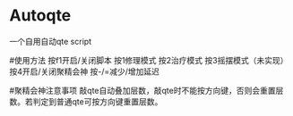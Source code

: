 # Autoqte
 一个自用自动qte script

#使用方法
 按f1开启/关闭脚本
 按1修理模式
 按2治疗模式
 按3摇摆模式（未实现）
 按4开启/关闭聚精会神
 按-/=减少/增加延迟
 
#聚精会神注意事项
 敲qte自动叠加层数，敲qte时不能按方向键，否则会重置层数。若判定到普通qte可按方向键重置层数。
